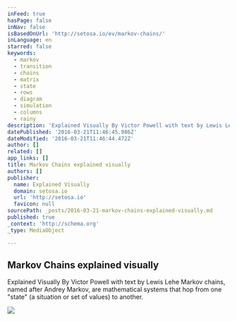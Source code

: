 ```yaml
---
inFeed: true
hasPage: false
inNav: false
isBasedOnUrl: 'http://setosa.io/ev/markov-chains/'
inLanguage: en
starred: false
keywords:
  - markov
  - transition
  - chains
  - matrix
  - state
  - rows
  - diagram
  - simulation
  - columns
  - rainy
description: 'Explained Visually By Victor Powell with text by Lewis Lehe Markov chains, named after Andrey Markov, are mathematical systems that hop from one "state" (a situation or set of values) to another.'
datePublished: '2016-03-21T11:46:45.986Z'
dateModified: '2016-03-21T11:46:44.472Z'
author: []
related: []
app_links: []
title: Markov Chains explained visually
authors: []
publisher:
  name: Explained Visually
  domain: setosa.io
  url: 'http://setosa.io'
  favicon: null
sourcePath: _posts/2016-03-21-markov-chains-explained-visually.md
published: true
_context: 'http://schema.org'
_type: MediaObject

---
```

<article style=""><h1>Markov Chains explained visually</h1><p>Explained Visually By Victor Powell with text by Lewis Lehe Markov chains, named after Andrey Markov, are mathematical systems that hop from one "state" (a situation or set of values) to another.</p><img src="http://setosa.io/ev/markov-chains/fb-thumb.png" /></article>